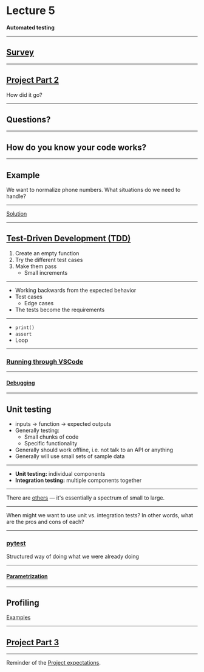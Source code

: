# Lecture 5

**Automated testing**

---

## [Survey](https://docs.google.com/forms/d/e/1FAIpQLSdLj1Y6WLyD6bWHmNCV9G47MNZPtHEtjGKaugyE9uahuG81HA/viewform?usp=header)

---

## [Project Part 2](../docs/project.md#part-2)

How did it go?

---

## Questions?

---

## How do you know your code works?

---

## Example

We want to normalize phone numbers. What situations do we need to handle?

---

[Solution](../examples/phone/test_phone.py)

---

## [Test-Driven Development (TDD)](https://en.wikipedia.org/wiki/Test-driven_development)

1. Create an empty function
1. Try the different test cases
1. Make them pass
   - Small increments

---

- Working backwards from the expected behavior
- Test cases
  - Edge cases
- The tests become the requirements

---

- `print()`
- `assert`
- Loop

---

### [Running through VSCode](https://code.visualstudio.com/docs/python/testing)

---

#### [Debugging](https://code.visualstudio.com/docs/python/testing#_debug-tests)

---

## Unit testing

- inputs → function → expected outputs
- Generally testing:
  - Small chunks of code
  - Specific functionality
- Generally should work offline, i.e. not talk to an API or anything
- Generally will use small sets of sample data

---

- **Unit testing:** individual components
- **Integration testing:** multiple components together

---

There are [others](https://www.ssw.com.au/rules/different-types-of-testing/) — it's essentially a spectrum of small to large.

---

When might we want to use unit vs. integration tests? In other words, what are the pros and cons of each?

---

### [pytest](https://docs.pytest.org/)

Structured way of doing what we were already doing

---

#### [Parametrization](https://docs.pytest.org/en/stable/how-to/parametrize.html)

---

## Profiling

[Examples](../examples/profiling.ipynb)

---

## [Project Part 3](../docs/project.md#part-3)

---

Reminder of the [Project expectations](../docs/project.md#expectations).
